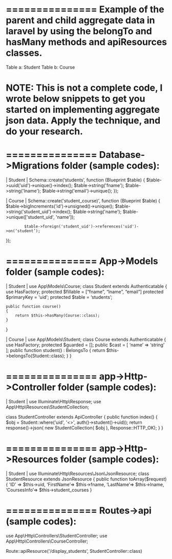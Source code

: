 
===============
Example of the parent and child aggregate data in laravel by using the belongTo and hasMany methods and apiResources classes.
===============
Table a: Student
Table b: Course

# NOTE: This is not a complete code, I wrote below snippets to get you started on implementing aggregate json data. Apply the technique, and do your research.

===============
Database->Migrations folder (sample codes):
===============

| Student |
Schema::create(‘students’, function (Blueprint $table) {
            $table->uuid('uid')->unique()->index();
            $table->string('fname');
            $table->string('lname');
            $table->string('email')->unique();
});

| Course |
Schema::create('student_course)', function (Blueprint $table) {
            $table->bigIncrements('id')->unsigned()->unique();
            $table->string('student_uid')->index();
            $table->string('name');
            $table->unique(['student_uid', 'name']);

            $table->foreign('student_uid')->references('uid')->on(‘student’);
 });

===============
App->Models folder (sample codes):
===============
| Student |
use App\Models\Course;
class Student extends Authenticatable
{
    use HasFactory;
    protected $fillable = [“fname”, “lname”, “email”]
    protected $primaryKey = 'uid';
    protected $table = ‘students’;

    public function course()
    {
        return $this->hasMany(Course::class);
    }
}

|  Course  |
use App\Models\Student;
class Course extends Authenticatable
{
    use HasFactory;
    protected $guarded = [];
    public $cast = [
        ‘name’ => ‘string’
    ];
    public function student() : BelongsTo
    {
        return $this->belongsTo(Student::class);
    }
}

===============
app->Http->Controller folder (sample codes):
===============
| Student |
use Illuminate\Http\Response;
use App\Http\Resources\StudentCollection;

class StudentController extends ApiController
{
   public function index()
    {
        $obj = Student::where('uid', '<>', auth()->student()->uid));
        return response()->json(
            new StudentCollection(
                $obj
            ), Response::HTTP_OK);
    }
}


===============
app->Http->Resources folder (sample codes):
===============
| Student |
use Illuminate\Http\Resources\Json\JsonResource;
class StudentResource extends JsonResource
{
  public function toArray($request)
    {
      'ID' => $this->uid,
      ‘FirstName’=> $this->fname,
      ‘LastName’=> $this->lname,
      ‘CoursesInfo’=> $this->student_courses
}


===============
Routes->api (sample codes):
===============
use App\Http\Controllers\StudentController;
use App\Http\Controllers\CourseController;

Route::apiResource('/display_students’, StudentController::class)
